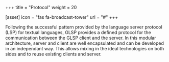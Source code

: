 +++
title = "Protocol"
weight = 20

[asset]
  icon = "fas fa-broadcast-tower"
  url = "#"
+++

Following the successful pattern provided by the language server protocol (LSP) for textual languages, GLSP provides a defined protocol for the communication between the GLSP client and the server. In this modular architecture, server and client are well encapsulated and can be developed in an independant way. This allows mixing in the ideal technologies on both sides and to reuse existing clients and server. 
